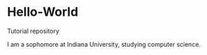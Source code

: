 # Hello-World
Tutorial repository

I am a sophomore at Indiana University, studying computer science.
